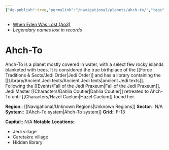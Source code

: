 ```yaml
---
{"dg-publish":true,"permalink":"/navigational/planets/ahch-to/","tags":["map","planet","unknown"]}
---
```


- [When Eden Was Lost (Ao3)](https://archiveofourown.org/works/19334440/chapters/45992584)
- *Legendary names lost in records*
# Ahch-To

Ahch-To is a planet mostly covered in water, with a select few rocky islands blanketed with trees. It is considered the true birthplace of the [[Force Traditions & Sects/Jedi Order\|Jedi Order]] and has a library containing the [[Library/Ancient Jedi texts/Ancient Jedi texts\|ancient Jedi texts]]. Following the [[Events/Fall of the Jedi Praxeum\|Fall of the Jedi Praxeum]], Jedi Master [[Characters/Dahlia Coutier\|Dahlia Coutier]] retreated to Ahch-To until [[Characters/Hazel Caelum\|Hazel Caelum]] found her. 

**Region**::  [[Navigational/Unknown Regions\|Unknown Regions]]
**Sector**::  N/A
**System**::  [[Ahch-To system\|Ahch-To system]]
**Grid**::  F-13

**Capital**::  N/A
**Notable Locations**::
- Jedi village
- Caretakre village
- Hidden library
